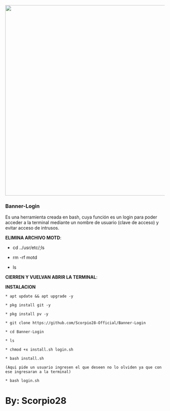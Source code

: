 <p align="center">
	<img src="https://i.imgur.com/e1d2XvG.jpg" width="600px">
</p>

### Banner-Login

Es una herramienta creada en bash, cuya función es un login para poder acceder a la terminal mediante un nombre de usuario (clave de acceso) y evitar acceso de intrusos.

__ELIMINA ARCHIVO MOTD__:

* cd ../usr/etc/;ls

* rm -rf motd

* ls

__CIERREN Y VUELVAN ABRIR LA TERMINAL__:

__INSTALACION__

```
* apt update && apt upgrade -y

* pkg install git -y

* pkg install pv -y

* git clone https://github.com/Scorpio28-Official/Banner-Login

* cd Banner-Login

* ls

* chmod +x install.sh login.sh

* bash install.sh

(Aqui pide un usuario ingresen el que deseen no lo olviden ya que con ese ingresaran a la terminal)

* bash login.sh
```

# By: Scorpio28
